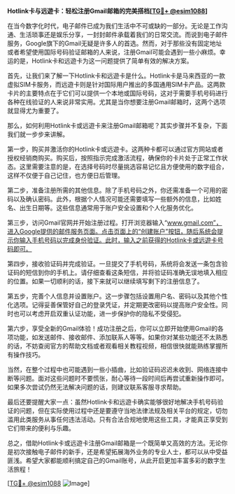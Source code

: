 **Hotlink卡与远遊卡：轻松注册Gmail邮箱的完美搭档[[TG💪+ @esim1088](https://t.me/s/esim1088)]**

在当今数字化时代，电子邮件已成为我们生活中不可或缺的一部分。无论是工作沟通、生活琐事还是娱乐分享，一封封邮件承载着我们的日常交流。而说到电子邮件服务，Google旗下的Gmail无疑是许多人的首选。然而，对于那些没有固定地址或者希望使用国际号码验证邮箱的人来说，注册Gmail可能会遇到一些小麻烦。幸运的是，Hotlink卡和远遊卡为这一问题提供了简单有效的解决方案。

首先，让我们来了解一下Hotlink卡和远遊卡是什么。Hotlink卡是马来西亚的一款虚拟SIM卡服务，而远遊卡则是针对国际用户推出的多国通用SIM卡产品。这两款卡片的主要特点在于它们可以提供一个本地或国际号码，这对于需要手机号码进行各种在线验证的人来说非常实用。尤其是当你想要注册Gmail邮箱时，这两个选项就显得尤为重要了。

那么，如何利用Hotlink卡或远遊卡来注册Gmail邮箱呢？其实步骤并不复杂，下面我们就一步步来讲解。

第一步，购买并激活你的Hotlink卡或远遊卡。这两种卡都可以通过官方网站或者授权经销商购买。购买后，按照指示完成激活流程，确保你的卡片处于正常工作状态。这里需要注意的是，在选择号码时尽量挑选容易记忆且方便使用的数字组合，这样不仅便于自己记住，也方便日后管理。

第二步，准备注册所需的其他信息。除了手机号码之外，你还需准备一个可用的密码以及确认密码。此外，根据个人情况可能还需要填写一些额外的信息，比如姓名、出生日期等。这些信息通常用于账户安全设置和个人化服务优化。

第三步，访问Gmail官网并开始注册过程。打开浏览器输入“www.gmail.com”，进入Google提供的邮件服务页面。点击页面上的“创建账户”按钮，随后系统会提示你输入手机号码以完成身份验证。此时，输入之前获得的Hotlink卡或远遊卡号码即可。

第四步，接收验证码并完成验证。一旦提交了手机号码，系统将会发送一条包含验证码的短信到你的手机上。请仔细查看这条短信，并将验证码准确无误地填入相应的位置。如果一切顺利的话，接下来就可以继续填写剩下的注册信息了。

第五步，完善个人信息并设置账户。这一步骤包括设置用户名、密码以及其他个性化选项。记得妥善保管好自己的登录凭证，并定期更改密码以提高账户安全性。同时也可以考虑开启双重认证功能，进一步保护你的隐私不受侵犯。

第六步，享受全新的Gmail体验！成功注册之后，你可以立即开始使用Gmail的各项功能，如发送邮件、接收邮件、添加联系人等等。如果你对某些功能还不太熟悉的话，不妨查阅官方的帮助文档或者观看相关教程视频，相信很快就能熟练掌握所有操作技巧。

当然，在整个过程中也可能遇到一些小插曲，比如验证码迟迟未收到、网络连接中断等问题。面对这些问题时不要慌张，耐心等待一段时间后再尝试重新操作即可。如果多次尝试仍然无法解决问题的话，则建议联系客服寻求帮助。

最后还要提醒大家一点：虽然Hotlink卡和远遊卡确实能够很好地解决手机号码验证的问题，但在实际使用过程中还是要遵守当地法律法规及相关平台的规定，切勿滥用此类服务从事任何违法活动。只有合法合规地使用这些工具，才能真正享受到它们带来的便利与乐趣。

总之，借助Hotlink卡或远遊卡注册Gmail邮箱是一个既简单又高效的方法。无论你是初次接触电子邮件的新手，还是希望拓展海外业务的专业人士，都可以从中受益匪浅。希望大家都能顺利搞定自己的Gmail账号，从此开启更加丰富多彩的数字生活旅程！

[[TG💪+ @esim1088](https://t.me/s/esim1088) ![Image](https://i.postimg.cc/4NQfJmqS/Snipaste-2025-05-13-00-14-12.png)]